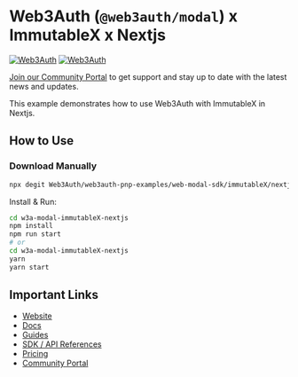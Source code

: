 # Web3Auth (`@web3auth/modal`) x ImmutableX x Nextjs

[![Web3Auth](https://img.shields.io/badge/Web3Auth-SDK-blue)](https://web3auth.io/docs/sdk/web/modal/)
[![Web3Auth](https://img.shields.io/badge/Web3Auth-Community-cyan)](https://community.web3auth.io)

[Join our Community Portal](https://community.web3auth.io/) to get support and stay up to date with the latest news and updates.

This example demonstrates how to use Web3Auth with ImmutableX in Nextjs.

## How to Use

### Download Manually

```bash
npx degit Web3Auth/web3auth-pnp-examples/web-modal-sdk/immutableX/nextjs-immutableX-modal-example w3a-modal-immutableX-nextjs
```

Install & Run:

```bash
cd w3a-modal-immutableX-nextjs
npm install
npm run start
# or
cd w3a-modal-immutableX-nextjs
yarn
yarn start
```

## Important Links

- [Website](https://web3auth.io)
- [Docs](https://web3auth.io/docs)
- [Guides](https://web3auth.io/docs/guides)
- [SDK / API References](https://web3auth.io/docs/sdk)
- [Pricing](https://web3auth.io/pricing.html)
- [Community Portal](https://community.web3auth.io)